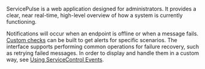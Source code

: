 ServicePulse is a web application designed for administrators. It provides a clear, near real-time, high-level overview of how a system is currently functioning.

Notifications will occur when an endpoint is offline or when a message fails. [Custom checks](/monitoring/custom-checks/) can be built to get alerts for specific scenarios. The interface supports performing common operations for failure recovery, such as retrying failed messages. In order to display and handle them in a custom way, see [Using ServiceControl Events](/servicecontrol/contracts.md).
